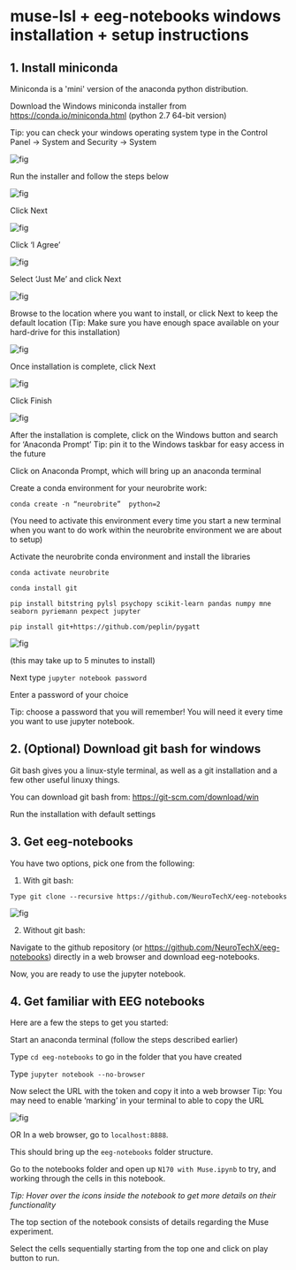 # muse-lsl + eeg-notebooks windows installation + setup instructions


## 1. Install miniconda

Miniconda is a 'mini' version of the anaconda python distribution.

Download the Windows miniconda installer from https://conda.io/miniconda.html (python 2.7 64-bit version)

Tip: you can check your windows operating system type in the Control Panel → System and Security → System

![fig](/doc/figs/miniconda_install_fig.png)



Run the installer and follow the steps below


![fig](/doc/figs/miniconda_run_install_fig_1.png)


Click Next

![fig](/doc/figs/miniconda_run_install_fig_2.png)

Click ‘I Agree’ 

![fig](/doc/figs/miniconda_run_install_fig_3.png)


Select ‘Just Me’ and click Next

![fig](/doc/figs/miniconda_run_install_fig_4.png)

Browse to the location where you want to install, or click Next to keep the default location (Tip: Make sure you have enough space available on your hard-drive for this installation) 

![fig](/doc/figs/miniconda_run_install_fig_5.png)

Once installation is complete, click Next

![fig](/doc/figs/miniconda_run_install_fig_6.png)

Click Finish

![fig](/doc/figs/miniconda_run_install_fig_7.png)




After the installation is complete, click on the Windows button and search for ‘Anaconda Prompt’ 
Tip: pin it to the Windows taskbar for easy access in the future

Click on Anaconda Prompt, which will bring up an anaconda terminal 

Create a conda environment for your neurobrite work:


`conda create -n “neurobrite”  python=2`

(You need to activate this environment every time you start a new terminal when you want to do work within the neurobrite environment we are about to setup)  

Activate the neurobrite conda environment and install the libraries

`conda activate neurobrite`

`conda install git` 

`pip install bitstring pylsl psychopy scikit-learn pandas numpy mne seaborn
pyriemann pexpect jupyter`

`pip install git+https://github.com/peplin/pygatt`

![fig](/doc/figs/miniconda_run_install_fig_8.png)



(this may take up to 5 minutes to install)

Next type `jupyter notebook password`

Enter a password of your choice

Tip: choose a password that you will remember! You will need it every time you want to use jupyter notebook.



## 2. (Optional) Download git bash for windows

Git bash gives you a linux-style terminal, as well as a git installation and a few other useful linuxy things.

You can download git bash from: https://git-scm.com/download/win

Run the installation with default settings



## 3. Get eeg-notebooks

You have two options, pick one from the following:

1) With git bash:

`Type git clone --recursive https://github.com/NeuroTechX/eeg-notebooks`

![fig](/doc/figs/install_gitbash.png)


2) Without git bash:

Navigate to the github repository (or https://github.com/NeuroTechX/eeg-notebooks) directly in a web browser and download eeg-notebooks.

Now, you are ready to use the jupyter notebook.



## 4. Get familiar with EEG notebooks

Here are a few  the steps to get you started:

Start an anaconda terminal (follow the steps described earlier)

Type  `cd eeg-notebooks` to go in the folder that you have created

Type `jupyter notebook --no-browser`

Now select the URL with the token and copy it into a web browser 
Tip: You may need to enable ‘marking’ in your terminal to able to copy the URL

![fig](/doc/figs/mark_conda_terminal.png)


OR In a web browser, go to `localhost:8888`.

This should bring up the `eeg-notebooks` folder structure.

Go to the notebooks folder and open up `N170 with Muse.ipynb` to try, and working through the cells in this notebook.

*Tip: Hover over the icons inside the notebook to get more details on their functionality*

The top section of the notebook consists of details regarding the Muse experiment.

Select the cells sequentially starting from the top one and click on play button to run.


  



